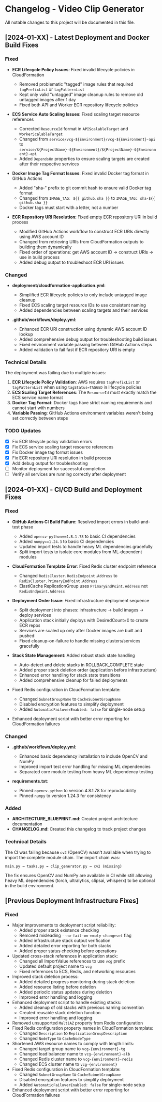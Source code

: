 # Changelog - Video Clip Generator

All notable changes to this project will be documented in this file.

## [2024-01-XX] - Latest Deployment and Docker Build Fixes

### Fixed
- **ECR Lifecycle Policy Issues**: Fixed invalid lifecycle policies in CloudFormation
  - Removed problematic "tagged" image rules that required `tagPrefixList` or `tagPatternList`
  - Kept only valid "untagged" image cleanup rules to remove old untagged images after 1 day
  - Fixed both API and Worker ECR repository lifecycle policies

- **ECS Service Auto Scaling Issues**: Fixed scaling target resource references
  - Corrected `ResourceId` format in `APIScalableTarget` and `WorkerScalableTarget`
  - Changed from `service/vcg-${Environment}/vcg-${Environment}-api` to `service/${ProjectName}-${Environment}/${ProjectName}-${Environment}-api`
  - Added `DependsOn` properties to ensure scaling targets are created after their respective services

- **Docker Image Tag Format Issues**: Fixed invalid Docker tag format in GitHub Actions
  - Added "sha-" prefix to git commit hash to ensure valid Docker tag format
  - Changed from `IMAGE_TAG: ${{ github.sha }}` to `IMAGE_TAG: sha-${{ github.sha }}`
  - Docker tags must start with a letter, not a number

- **ECR Repository URI Resolution**: Fixed empty ECR repository URI in build process
  - Modified GitHub Actions workflow to construct ECR URIs directly using AWS account ID
  - Changed from retrieving URIs from CloudFormation outputs to building them dynamically
  - Fixed order of operations: get AWS account ID → construct URIs → use in build process
  - Added debug output to troubleshoot ECR URI issues

### Changed
- **deployment/cloudformation-application.yml**:
  - Simplified ECR lifecycle policies to only include untagged image cleanup
  - Fixed ECS scaling target resource IDs to use consistent naming
  - Added dependencies between scaling targets and their services

- **.github/workflows/deploy.yml**:
  - Enhanced ECR URI construction using dynamic AWS account ID lookup
  - Added comprehensive debug output for troubleshooting build issues
  - Fixed environment variable passing between GitHub Actions steps
  - Added validation to fail fast if ECR repository URI is empty

### Technical Details
The deployment was failing due to multiple issues:

1. **ECR Lifecycle Policy Validation**: AWS requires `tagPrefixList` or `tagPatternList` when using `tagStatus=TAGGED` in lifecycle policies
2. **ECS Scaling Target References**: The `ResourceId` must exactly match the ECS service name format
3. **Docker Tag Format**: Docker tags have strict naming requirements and cannot start with numbers
4. **Variable Passing**: GitHub Actions environment variables weren't being set correctly between steps

### TODO Updates
- [x] Fix ECR lifecycle policy validation errors
- [x] Fix ECS service scaling target resource references
- [x] Fix Docker image tag format issues
- [x] Fix ECR repository URI resolution in build process
- [x] Add debug output for troubleshooting
- [ ] Monitor deployment for successful completion
- [ ] Verify all services are running correctly after deployment

## [2024-01-XX] - CI/CD Build and Deployment Fixes

### Fixed
- **GitHub Actions CI Build Failure**: Resolved import errors in build-and-test phase
  - Added `opencv-python==4.8.1.78` to basic CI dependencies
  - Added `numpy==1.24.3` to basic CI dependencies
  - Updated import tests to handle heavy ML dependencies gracefully
  - Split import tests to isolate core modules from ML-dependent modules

- **CloudFormation Template Error**: Fixed Redis cluster endpoint reference
  - Changed `RedisCluster.RedisEndpoint.Address` to `RedisCluster.PrimaryEndPoint.Address`
  - ElastiCache ReplicationGroup uses `PrimaryEndPoint.Address` not `RedisEndpoint.Address`

- **Deployment Order Issue**: Fixed infrastructure deployment sequence
  - Split deployment into phases: infrastructure → build images → deploy services  
  - Application stack initially deploys with DesiredCount=0 to create ECR repos
  - Services are scaled up only after Docker images are built and pushed
  - Fixed cleanup-on-failure to handle missing clusters/services gracefully

- **Stack State Management**: Added robust stack state handling
  - Auto-detect and delete stacks in ROLLBACK_COMPLETE state
  - Added proper stack deletion order (application before infrastructure)
  - Enhanced error handling for stack state transitions
  - Added comprehensive cleanup for failed deployments

- Fixed Redis configuration in CloudFormation template:
  - Changed `SubnetGroupName` to `CacheSubnetGroupName`
  - Disabled encryption features to simplify deployment
  - Added `AutomaticFailoverEnabled: false` for single-node setup
- Enhanced deployment script with better error reporting for CloudFormation failures

### Changed
- **.github/workflows/deploy.yml**:
  - Enhanced basic dependency installation to include OpenCV and NumPy
  - Improved import test error handling for missing ML dependencies
  - Separated core module testing from heavy ML dependency testing

- **requirements.txt**:
  - Pinned `opencv-python` to version 4.8.1.78 for reproducibility
  - Pinned `numpy` to version 1.24.3 for consistency

### Added
- **ARCHITECTURE_BLUEPRINT.md**: Created project architecture documentation
- **CHANGELOG.md**: Created this changelog to track project changes

### Technical Details
The CI was failing because `cv2` (OpenCV) wasn't available when trying to import the complete module chain. The import chain was:
```
main.py → tasks.py → clip_generator.py → cv2 (missing)
```

The fix ensures OpenCV and NumPy are available in CI while still allowing heavy ML dependencies (torch, ultralytics, clipsai, whisperx) to be optional in the build environment.

## [Previous Deployment Infrastructure Fixes]

### Fixed
- Major improvements to deployment script reliability:
  - Added proper stack existence checking
  - Removed misleading `--no-fail-on-empty-changeset` flag
  - Added infrastructure stack output verification
  - Added detailed error reporting for both stacks
  - Added proper status checking before operations
- Updated cross-stack references in application stack:
  - Changed all ImportValue references to use `vcg` prefix
  - Updated default project name to `vcg`
  - Fixed references to ECS, Redis, and networking resources
- Improved stack deletion process:
  - Added detailed progress monitoring during stack deletion
  - Added resource listing before deletion
  - Added periodic status updates during deletion
  - Improved error handling and logging
- Enhanced deployment script to handle existing stacks:
  - Added cleanup of old stacks with previous naming convention
  - Created reusable stack deletion function
  - Improved error handling and logging
- Removed unsupported `MultiAZ` property from Redis configuration
- Fixed Redis configuration property names in CloudFormation template:
  - Changed `Description` to `ReplicationGroupDescription`
  - Changed `NodeType` to `CacheNodeType`
- Shortened AWS resource names to comply with length limits:
  - Changed target group name to `vcg-{environment}-tg`
  - Changed load balancer name to `vcg-{environment}-alb`
  - Changed Redis cluster name to `vcg-{environment}-redis`
  - Changed ECS cluster name to `vcg-{environment}`
- Fixed Redis configuration in CloudFormation template:
  - Changed `SubnetGroupName` to `CacheSubnetGroupName`
  - Disabled encryption features to simplify deployment
  - Added `AutomaticFailoverEnabled: false` for single-node setup
- Enhanced deployment script with better error reporting for CloudFormation failures 